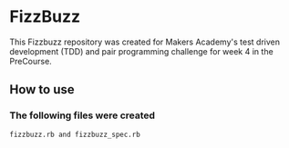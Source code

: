 # FizzBuzz #

This Fizzbuzz repository was created for Makers Academy's test driven development (TDD) 
and pair programming challenge for week 4 in the PreCourse.

## How to use ##

### The following files were created ###

```shell
fizzbuzz.rb and fizzbuzz_spec.rb
```
